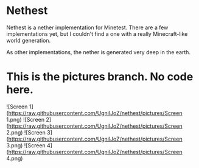 # Nethest
Nethest is a nether implementation for Minetest. There are a few implementations yet, but I couldn't find a one with a really Minecraft-like world generation.

As other implementations, the nether is generated very deep in the earth.

# **This is the pictures branch. No code here.**

![Screen 1](https://raw.githubusercontent.com/UgnilJoZ/nethest/pictures/Screen 1.png)
![Screen 2](https://raw.githubusercontent.com/UgnilJoZ/nethest/pictures/Screen 2.png)
![Screen 3](https://raw.githubusercontent.com/UgnilJoZ/nethest/pictures/Screen 3.png)
![Screen 4](https://raw.githubusercontent.com/UgnilJoZ/nethest/pictures/Screen 4.png)
